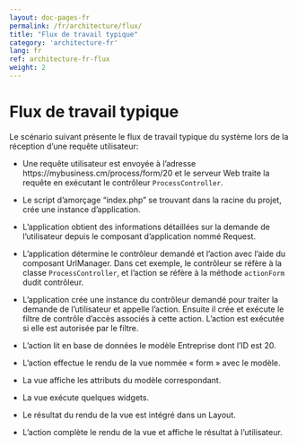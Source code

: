 ```yaml
---
layout: doc-pages-fr
permalink: /fr/architecture/flux/
title: "Flux de travail typique"
category: 'architecture-fr'
lang: fr
ref: architecture-fr-flux
weight: 2
---
```


# Flux de travail typique

Le scénario suivant présente le flux de travail typique du système lors de la réception d’une requête utilisateur:

<ul class="step-text">
  <li>
    <p>Une requête utilisateur est envoyée à l’adresse https://mybusiness.cm/process/form/20 et le serveur Web traite la requête en exécutant le contrôleur <code>ProcessController</code>.</p>
  </li>

  <li>
    <p>Le script d’amorçage “index.php” se trouvant dans la racine du projet, crée une instance d’application.</p>
  </li>

  <li>
    <p>L’application obtient des informations détaillées sur la demande de l’utilisateur depuis le composant d’application nommé Request.</p>
  </li>

  <li>
    <p>L’application détermine le contrôleur demandé et l’action avec l’aide du composant UrlManager. Dans cet exemple, le contrôleur se réfère à la classe <code>ProcessController</code>, et l’action se réfère à la méthode <code>actionForm</code> dudit contrôleur.</p>
  </li>
  <li>
  	<p>L’application crée une instance du contrôleur demandé pour traiter la demande de l’utilisateur et appelle l’action. Ensuite il crée et exécute le filtre de contrôle d’accès associés à cette action. L’action est exécutée si elle est autorisée par le filtre.</p>
  </li>
  <li>
  	<p>L’action lit en base de données le modèle Entreprise dont l’ID est 20.</p>
  </li>
  <li>
  	<p>L’action effectue le rendu de la vue nommée « form » avec le modèle.</p>
  </li>
  <li>
  	<p>La vue affiche les attributs du modèle correspondant.</p>
  </li>
  <li>
  	<p>La vue exécute quelques widgets.</p>
  </li>
  <li>
  	<p>Le résultat du rendu de la vue est intégré dans un Layout.</p>
  </li>
  <li>
  	<p>L’action complète le rendu de la vue et affiche le résultat à l’utilisateur.</p>
  </li>
</ul>